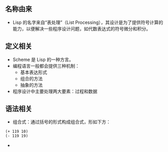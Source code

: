 ## 名称由来
* Lisp 的名字来自“表处理”（List Processing），其设计是为了提供符号计算的能力，以便解决一些程序设计问题，如代数表达式的符号微分和积分。

## 定义相关
* Scheme 是 Lisp 的一种方言。
* 编程语言一般都会提供三种机制：
    * 基本表达形式
    * 组合的方法
    * 抽象的方法
* 程序设计中主要处理两大要素：过程和数据

## 语法相关
* 组合式：通过括号的形式构成组合式，形如下方：

```
(+ 119 10)
(- 119 19)
```

* 


    

    
    
    
